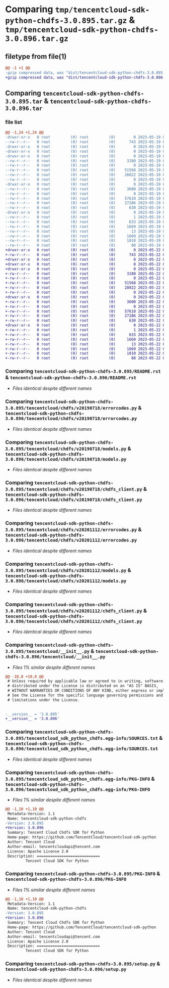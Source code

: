 # Comparing `tmp/tencentcloud-sdk-python-chdfs-3.0.895.tar.gz` & `tmp/tencentcloud-sdk-python-chdfs-3.0.896.tar.gz`

## filetype from file(1)

```diff
@@ -1 +1 @@
-gzip compressed data, was "dist/tencentcloud-sdk-python-chdfs-3.0.895.tar", last modified: Fri May 19 02:45:57 2023, max compression
+gzip compressed data, was "dist/tencentcloud-sdk-python-chdfs-3.0.896.tar", last modified: Mon May 22 00:18:04 2023, max compression
```

## Comparing `tencentcloud-sdk-python-chdfs-3.0.895.tar` & `tencentcloud-sdk-python-chdfs-3.0.896.tar`

### file list

```diff
@@ -1,24 +1,24 @@
-drwxr-xr-x   0 root         (0) root         (0)        0 2023-05-19 02:45:57.000000 tencentcloud-sdk-python-chdfs-3.0.895/
--rw-r--r--   0 root         (0) root         (0)      743 2023-05-19 02:45:56.000000 tencentcloud-sdk-python-chdfs-3.0.895/README.rst
-drwxr-xr-x   0 root         (0) root         (0)        0 2023-05-19 02:45:57.000000 tencentcloud-sdk-python-chdfs-3.0.895/tencentcloud/
-drwxr-xr-x   0 root         (0) root         (0)        0 2023-05-19 02:45:57.000000 tencentcloud-sdk-python-chdfs-3.0.895/tencentcloud/chdfs/
-drwxr-xr-x   0 root         (0) root         (0)        0 2023-05-19 02:45:57.000000 tencentcloud-sdk-python-chdfs-3.0.895/tencentcloud/chdfs/v20190718/
--rw-r--r--   0 root         (0) root         (0)     3280 2023-05-19 02:45:56.000000 tencentcloud-sdk-python-chdfs-3.0.895/tencentcloud/chdfs/v20190718/errorcodes.py
--rw-r--r--   0 root         (0) root         (0)        0 2023-05-19 02:45:56.000000 tencentcloud-sdk-python-chdfs-3.0.895/tencentcloud/chdfs/v20190718/__init__.py
--rw-r--r--   0 root         (0) root         (0)    51568 2023-05-19 02:45:56.000000 tencentcloud-sdk-python-chdfs-3.0.895/tencentcloud/chdfs/v20190718/models.py
--rw-r--r--   0 root         (0) root         (0)    28022 2023-05-19 02:45:56.000000 tencentcloud-sdk-python-chdfs-3.0.895/tencentcloud/chdfs/v20190718/chdfs_client.py
--rw-r--r--   0 root         (0) root         (0)        0 2023-05-19 02:45:56.000000 tencentcloud-sdk-python-chdfs-3.0.895/tencentcloud/chdfs/__init__.py
-drwxr-xr-x   0 root         (0) root         (0)        0 2023-05-19 02:45:57.000000 tencentcloud-sdk-python-chdfs-3.0.895/tencentcloud/chdfs/v20201112/
--rw-r--r--   0 root         (0) root         (0)     3600 2023-05-19 02:45:56.000000 tencentcloud-sdk-python-chdfs-3.0.895/tencentcloud/chdfs/v20201112/errorcodes.py
--rw-r--r--   0 root         (0) root         (0)        0 2023-05-19 02:45:56.000000 tencentcloud-sdk-python-chdfs-3.0.895/tencentcloud/chdfs/v20201112/__init__.py
--rw-r--r--   0 root         (0) root         (0)    57610 2023-05-19 02:45:56.000000 tencentcloud-sdk-python-chdfs-3.0.895/tencentcloud/chdfs/v20201112/models.py
--rw-r--r--   0 root         (0) root         (0)    27286 2023-05-19 02:45:56.000000 tencentcloud-sdk-python-chdfs-3.0.895/tencentcloud/chdfs/v20201112/chdfs_client.py
--rw-r--r--   0 root         (0) root         (0)      630 2023-05-19 02:45:56.000000 tencentcloud-sdk-python-chdfs-3.0.895/tencentcloud/__init__.py
-drwxr-xr-x   0 root         (0) root         (0)        0 2023-05-19 02:45:57.000000 tencentcloud-sdk-python-chdfs-3.0.895/tencentcloud_sdk_python_chdfs.egg-info/
--rw-r--r--   0 root         (0) root         (0)        1 2023-05-19 02:45:57.000000 tencentcloud-sdk-python-chdfs-3.0.895/tencentcloud_sdk_python_chdfs.egg-info/dependency_links.txt
--rw-r--r--   0 root         (0) root         (0)      633 2023-05-19 02:45:57.000000 tencentcloud-sdk-python-chdfs-3.0.895/tencentcloud_sdk_python_chdfs.egg-info/SOURCES.txt
--rw-r--r--   0 root         (0) root         (0)     1669 2023-05-19 02:45:57.000000 tencentcloud-sdk-python-chdfs-3.0.895/tencentcloud_sdk_python_chdfs.egg-info/PKG-INFO
--rw-r--r--   0 root         (0) root         (0)       13 2023-05-19 02:45:57.000000 tencentcloud-sdk-python-chdfs-3.0.895/tencentcloud_sdk_python_chdfs.egg-info/top_level.txt
--rw-r--r--   0 root         (0) root         (0)     1669 2023-05-19 02:45:57.000000 tencentcloud-sdk-python-chdfs-3.0.895/PKG-INFO
--rw-r--r--   0 root         (0) root         (0)     1010 2023-05-19 02:45:56.000000 tencentcloud-sdk-python-chdfs-3.0.895/setup.py
--rw-r--r--   0 root         (0) root         (0)       88 2023-05-19 02:45:57.000000 tencentcloud-sdk-python-chdfs-3.0.895/setup.cfg
+drwxr-xr-x   0 root         (0) root         (0)        0 2023-05-22 00:18:04.000000 tencentcloud-sdk-python-chdfs-3.0.896/
+-rw-r--r--   0 root         (0) root         (0)      743 2023-05-22 00:18:04.000000 tencentcloud-sdk-python-chdfs-3.0.896/README.rst
+drwxr-xr-x   0 root         (0) root         (0)        0 2023-05-22 00:18:04.000000 tencentcloud-sdk-python-chdfs-3.0.896/tencentcloud/
+drwxr-xr-x   0 root         (0) root         (0)        0 2023-05-22 00:18:04.000000 tencentcloud-sdk-python-chdfs-3.0.896/tencentcloud/chdfs/
+drwxr-xr-x   0 root         (0) root         (0)        0 2023-05-22 00:18:04.000000 tencentcloud-sdk-python-chdfs-3.0.896/tencentcloud/chdfs/v20190718/
+-rw-r--r--   0 root         (0) root         (0)     3280 2023-05-22 00:18:04.000000 tencentcloud-sdk-python-chdfs-3.0.896/tencentcloud/chdfs/v20190718/errorcodes.py
+-rw-r--r--   0 root         (0) root         (0)        0 2023-05-22 00:18:04.000000 tencentcloud-sdk-python-chdfs-3.0.896/tencentcloud/chdfs/v20190718/__init__.py
+-rw-r--r--   0 root         (0) root         (0)    51568 2023-05-22 00:18:04.000000 tencentcloud-sdk-python-chdfs-3.0.896/tencentcloud/chdfs/v20190718/models.py
+-rw-r--r--   0 root         (0) root         (0)    28022 2023-05-22 00:18:04.000000 tencentcloud-sdk-python-chdfs-3.0.896/tencentcloud/chdfs/v20190718/chdfs_client.py
+-rw-r--r--   0 root         (0) root         (0)        0 2023-05-22 00:18:04.000000 tencentcloud-sdk-python-chdfs-3.0.896/tencentcloud/chdfs/__init__.py
+drwxr-xr-x   0 root         (0) root         (0)        0 2023-05-22 00:18:04.000000 tencentcloud-sdk-python-chdfs-3.0.896/tencentcloud/chdfs/v20201112/
+-rw-r--r--   0 root         (0) root         (0)     3600 2023-05-22 00:18:04.000000 tencentcloud-sdk-python-chdfs-3.0.896/tencentcloud/chdfs/v20201112/errorcodes.py
+-rw-r--r--   0 root         (0) root         (0)        0 2023-05-22 00:18:04.000000 tencentcloud-sdk-python-chdfs-3.0.896/tencentcloud/chdfs/v20201112/__init__.py
+-rw-r--r--   0 root         (0) root         (0)    57610 2023-05-22 00:18:04.000000 tencentcloud-sdk-python-chdfs-3.0.896/tencentcloud/chdfs/v20201112/models.py
+-rw-r--r--   0 root         (0) root         (0)    27286 2023-05-22 00:18:04.000000 tencentcloud-sdk-python-chdfs-3.0.896/tencentcloud/chdfs/v20201112/chdfs_client.py
+-rw-r--r--   0 root         (0) root         (0)      630 2023-05-22 00:18:04.000000 tencentcloud-sdk-python-chdfs-3.0.896/tencentcloud/__init__.py
+drwxr-xr-x   0 root         (0) root         (0)        0 2023-05-22 00:18:04.000000 tencentcloud-sdk-python-chdfs-3.0.896/tencentcloud_sdk_python_chdfs.egg-info/
+-rw-r--r--   0 root         (0) root         (0)        1 2023-05-22 00:18:04.000000 tencentcloud-sdk-python-chdfs-3.0.896/tencentcloud_sdk_python_chdfs.egg-info/dependency_links.txt
+-rw-r--r--   0 root         (0) root         (0)      633 2023-05-22 00:18:04.000000 tencentcloud-sdk-python-chdfs-3.0.896/tencentcloud_sdk_python_chdfs.egg-info/SOURCES.txt
+-rw-r--r--   0 root         (0) root         (0)     1669 2023-05-22 00:18:04.000000 tencentcloud-sdk-python-chdfs-3.0.896/tencentcloud_sdk_python_chdfs.egg-info/PKG-INFO
+-rw-r--r--   0 root         (0) root         (0)       13 2023-05-22 00:18:04.000000 tencentcloud-sdk-python-chdfs-3.0.896/tencentcloud_sdk_python_chdfs.egg-info/top_level.txt
+-rw-r--r--   0 root         (0) root         (0)     1669 2023-05-22 00:18:04.000000 tencentcloud-sdk-python-chdfs-3.0.896/PKG-INFO
+-rw-r--r--   0 root         (0) root         (0)     1010 2023-05-22 00:18:04.000000 tencentcloud-sdk-python-chdfs-3.0.896/setup.py
+-rw-r--r--   0 root         (0) root         (0)       88 2023-05-22 00:18:04.000000 tencentcloud-sdk-python-chdfs-3.0.896/setup.cfg
```

### Comparing `tencentcloud-sdk-python-chdfs-3.0.895/README.rst` & `tencentcloud-sdk-python-chdfs-3.0.896/README.rst`

 * *Files identical despite different names*

### Comparing `tencentcloud-sdk-python-chdfs-3.0.895/tencentcloud/chdfs/v20190718/errorcodes.py` & `tencentcloud-sdk-python-chdfs-3.0.896/tencentcloud/chdfs/v20190718/errorcodes.py`

 * *Files identical despite different names*

### Comparing `tencentcloud-sdk-python-chdfs-3.0.895/tencentcloud/chdfs/v20190718/models.py` & `tencentcloud-sdk-python-chdfs-3.0.896/tencentcloud/chdfs/v20190718/models.py`

 * *Files identical despite different names*

### Comparing `tencentcloud-sdk-python-chdfs-3.0.895/tencentcloud/chdfs/v20190718/chdfs_client.py` & `tencentcloud-sdk-python-chdfs-3.0.896/tencentcloud/chdfs/v20190718/chdfs_client.py`

 * *Files identical despite different names*

### Comparing `tencentcloud-sdk-python-chdfs-3.0.895/tencentcloud/chdfs/v20201112/errorcodes.py` & `tencentcloud-sdk-python-chdfs-3.0.896/tencentcloud/chdfs/v20201112/errorcodes.py`

 * *Files identical despite different names*

### Comparing `tencentcloud-sdk-python-chdfs-3.0.895/tencentcloud/chdfs/v20201112/models.py` & `tencentcloud-sdk-python-chdfs-3.0.896/tencentcloud/chdfs/v20201112/models.py`

 * *Files identical despite different names*

### Comparing `tencentcloud-sdk-python-chdfs-3.0.895/tencentcloud/chdfs/v20201112/chdfs_client.py` & `tencentcloud-sdk-python-chdfs-3.0.896/tencentcloud/chdfs/v20201112/chdfs_client.py`

 * *Files identical despite different names*

### Comparing `tencentcloud-sdk-python-chdfs-3.0.895/tencentcloud/__init__.py` & `tencentcloud-sdk-python-chdfs-3.0.896/tencentcloud/__init__.py`

 * *Files 1% similar despite different names*

```diff
@@ -10,8 +10,8 @@
 # Unless required by applicable law or agreed to in writing, software
 # distributed under the License is distributed on an "AS IS" BASIS,
 # WITHOUT WARRANTIES OR CONDITIONS OF ANY KIND, either express or implied.
 # See the License for the specific language governing permissions and
 # limitations under the License.
 
 
-__version__ = '3.0.895'
+__version__ = '3.0.896'
```

### Comparing `tencentcloud-sdk-python-chdfs-3.0.895/tencentcloud_sdk_python_chdfs.egg-info/SOURCES.txt` & `tencentcloud-sdk-python-chdfs-3.0.896/tencentcloud_sdk_python_chdfs.egg-info/SOURCES.txt`

 * *Files identical despite different names*

### Comparing `tencentcloud-sdk-python-chdfs-3.0.895/tencentcloud_sdk_python_chdfs.egg-info/PKG-INFO` & `tencentcloud-sdk-python-chdfs-3.0.896/tencentcloud_sdk_python_chdfs.egg-info/PKG-INFO`

 * *Files 1% similar despite different names*

```diff
@@ -1,10 +1,10 @@
 Metadata-Version: 1.1
 Name: tencentcloud-sdk-python-chdfs
-Version: 3.0.895
+Version: 3.0.896
 Summary: Tencent Cloud Chdfs SDK for Python
 Home-page: https://github.com/TencentCloud/tencentcloud-sdk-python
 Author: Tencent Cloud
 Author-email: tencentcloudapi@tencent.com
 License: Apache License 2.0
 Description: ============================
         Tencent Cloud SDK for Python
```

### Comparing `tencentcloud-sdk-python-chdfs-3.0.895/PKG-INFO` & `tencentcloud-sdk-python-chdfs-3.0.896/PKG-INFO`

 * *Files 1% similar despite different names*

```diff
@@ -1,10 +1,10 @@
 Metadata-Version: 1.1
 Name: tencentcloud-sdk-python-chdfs
-Version: 3.0.895
+Version: 3.0.896
 Summary: Tencent Cloud Chdfs SDK for Python
 Home-page: https://github.com/TencentCloud/tencentcloud-sdk-python
 Author: Tencent Cloud
 Author-email: tencentcloudapi@tencent.com
 License: Apache License 2.0
 Description: ============================
         Tencent Cloud SDK for Python
```

### Comparing `tencentcloud-sdk-python-chdfs-3.0.895/setup.py` & `tencentcloud-sdk-python-chdfs-3.0.896/setup.py`

 * *Files identical despite different names*

